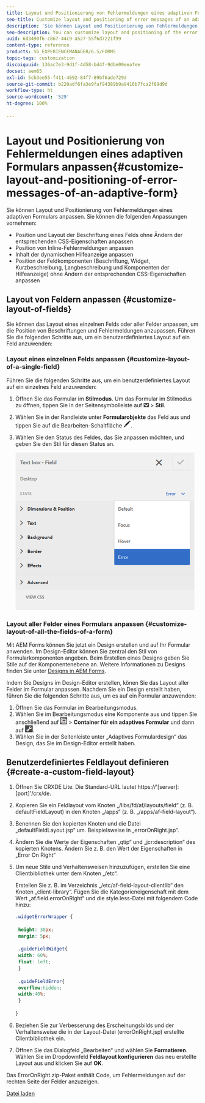 ```yaml
---
title: Layout und Positionierung von Fehlermeldungen eines adaptiven Formulars anpassen
seo-title: Customize layout and positioning of error messages of an adaptive form
description: 'Sie können Layout und Positionierung von Fehlermeldungen eines adaptiven Formulars anpassen. '
seo-description: You can customize layout and positioning of the error messages of an adaptive for.
uuid: 6d3490f6-c867-44c9-a527-55f6d7221f99
content-type: reference
products: SG_EXPERIENCEMANAGER/6.5/FORMS
topic-tags: customization
discoiquuid: 136ac7e3-9d1f-4d58-bd4f-9dbe09eeafee
docset: aem65
exl-id: 5cb3ee55-f411-4692-84f7-89bf6ade729d
source-git-commit: b220adf6fa3e9faf94389b9a9416b7fca2f89d9d
workflow-type: ht
source-wordcount: '529'
ht-degree: 100%

---
```


# Layout und Positionierung von Fehlermeldungen eines adaptiven Formulars anpassen{#customize-layout-and-positioning-of-error-messages-of-an-adaptive-form}

Sie können Layout und Positionierung von Fehlermeldungen eines adaptiven Formulars anpassen. Sie können die folgenden Anpassungen vornehmen:

* Position und Layout der Beschriftung eines Felds ohne Ändern der entsprechenden CSS-Eigenschaften anpassen
* Position von Inline-Fehlermeldungen anpassen
* Inhalt der dynamischen Hilfeanzeige anpassen
* Position der Feldkomponenten (Beschriftung, Widget, Kurzbeschreibung, Langbeschreibung und Komponenten der Hilfeanzeige) ohne Ändern der entsprechenden CSS-Eigenschaften anpassen

## Layout von Feldern anpassen {#customize-layout-of-fields}

Sie können das Layout eines einzelnen Felds oder aller Felder anpassen, um die Position von Beschriftungen und Fehlermeldungen anzupassen. Führen Sie die folgenden Schritte aus, um ein benutzerdefiniertes Layout auf ein Feld anzuwenden:

### Layout eines einzelnen Felds anpassen {#customize-layout-of-a-single-field}

Führen Sie die folgenden Schritte aus, um ein benutzerdefiniertes Layout auf ein einzelnes Feld anzuwenden:

1. Öffnen Sie das Formular im **Stilmodus**. Um das Formular im Stilmodus zu öffnen, tippen Sie in der Seitensymbolleiste auf ![canvas-drop-down](assets/canvas-drop-down.png) > **Stil**.
1. Wählen Sie in der Randleiste unter **Formularobjekte** das Feld aus und tippen Sie auf die Bearbeiten-Schaltfläche ![edit-button](assets/edit-button.png).
1. Wählen Sie den Status des Feldes, das Sie anpassen möchten, und geben Sie den Stil für diesen Status an.

   ![Festlegen des Inline-Stils für ein Feld](assets/edit-error-state.png)

### Layout aller Felder eines Formulars anpassen {#customize-layout-of-all-the-fields-of-a-form}

Mit AEM Forms können Sie jetzt ein Design erstellen und auf Ihr Formular anwenden. Im Design-Editor können Sie zentral den Stil von Formularkomponenten angeben. Beim Erstellen eines Designs geben Sie Stile auf der Komponentenebene an. Weitere Informationen zu Designs finden Sie unter [Designs in AEM Forms](../../forms/using/themes.md).

Indem Sie Designs im Design-Editor erstellen, könen Sie das Layout aller Felder im Formular anpassen. Nachdem Sie ein Design erstellt haben, führen Sie die folgenden Schritte aus, um es auf ein Formular anzuwenden:

1. Öffnen Sie das Formular im Bearbeitungsmodus.
1. Wählen Sie im Bearbeitungsmodus eine Komponente aus und tippen Sie anschließend auf ![field-level](assets/field-level.png) > **Container für ein adaptives Formular** und dann auf ![cmppr](assets/cmppr.png).
1. Wählen Sie in der Seitenleiste unter „Adaptives Formulardesign“ das Design, das Sie im Design-Editor erstellt haben.

## Benutzerdefiniertes Feldlayout definieren {#create-a-custom-field-layout}

1. Öffnen Sie CRXDE Lite. Die Standard-URL lautet https://&#39;[server]:[port]&#39;/crx/de.
1. Kopieren Sie ein Feldlayout vom Knoten „/libs/fd/af/layouts/field“ (z. B. defaultFieldLayout) in den Knoten „/apps“ (z. B. „/apps/af-field-layout“).
1. Benennen Sie den kopierten Knoten und die Datei „defaultFieldLayout.jsp“ um. Beispielsweise in „errorOnRight.jsp“. 

1. Ändern Sie die Werte der Eigenschaften „qtip“ und „jcr:description“ des kopierten Knotens. Ändern Sie z. B. den Wert der Eigenschaften in „Error On Right“ 

1. Um neue Stile und Verhaltensweisen hinzuzufügen, erstellen Sie eine Clientbibliothek unter dem Knoten „/etc“.

   Erstellen Sie z. B. im Verzeichnis „/etc/af-field-layout-clientlib“ den Knoten „client-library“. Fügen Sie die Kategorieneigenschaft mit dem Wert „af.field.errorOnRight“ und die style.less-Datei mit folgendem Code hinzu:

   ```css
   .widgetErrorWrapper {
   
    height: 38px;
    margin: 5px;
   
    .guideFieldWidget{
    width: 60%;
    float: left; 
    }
   
    .guideFieldError{
    overflow:hidden;
    width:40%; 
    }
   
   }
   ```

1. Beziehen Sie zur Verbesserung des Erscheinungsbilds und der Verhaltensweise die in der Layout-Datei (errorOnRight.jsp) erstellte Clientbibliothek ein.
1. Öffnen Sie das Dialogfeld „Bearbeiten“ und wählen Sie **Formatieren**. Wählen Sie im Dropdownfeld **Feldlayout konfigurieren** das neu erstellte Layout aus und klicken Sie auf **OK**.

Das ErrorOnRight.zip-Paket enthält Code, um Fehlermeldungen auf der rechten Seite der Felder anzuzeigen.

[Datei laden](assets/erroronright.zip)

